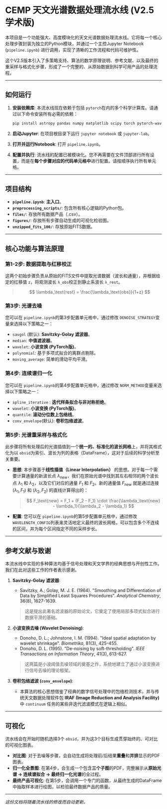 # CEMP 天文光谱数据处理流水线 (V2.5 学术版)

本项目是一个功能强大、高度模块化的天文光谱数据处理流水线。它将每一个核心处理步骤封装为独立的Python模块，并通过一个主控Jupyter Notebook (`pipeline.ipynb`) 进行调用，实现了清晰的工作流程和代码可维护性。

这个V2.5版本引入了多策略支持、算法的数学原理说明、参考文献、以及最终的重采样与格式化步骤，形成了一个完整的、从原始数据到科学可用产品的处理流程。

---

## 如何运行

1. **安装依赖库**: 本流水线现在依赖于包括 `pytorch`在内的多个科学计算库。请通过以下命令安装所有必需的依赖：

   ```bash
   pip install astropy pandas numpy matplotlib scipy torch pytorch-wavelets
   ```
2. **启动Jupyter**: 在项目根目录下运行 `jupyter notebook` 或 `jupyter-lab`。
3. **打开并运行Notebook**: 打开 `pipeline.ipynb`。
4. **配置并执行**: 流水线的配置已被模块化。您不再需要在文件顶部进行所有设置，而是在**每个步骤对应的代码单元格中**进行配置。请按顺序执行所有单元格。

---

## 项目结构

- **`pipeline.ipynb`**: **主入口**。
- **`preprocessing_scripts/`**: 包含所有核心逻辑的Python包。
- **`files/`**: 存放所有数据产品（.csv）。
- **`figures/`**: 存放所有步骤自动生成的可视化检验图。
- **`unzipped_fits_100/`**: 存放原始FITS数据。

---

## 核心功能与算法原理

### 第1-2步: 数据提取与红移校正

这两个初始步骤负责从原始的FITS文件中提取光谱数据（波长和通量），并根据给定的红移值 `z`，将观测波长 `λ_obs`校正到静止系波长 `λ_rest`。

> $$
> \lambda_\text{rest} = \frac{\lambda_\text{obs}}{1+z}
> $$

### 第3步: 光谱去噪

您可以在 `pipeline.ipynb`的第3步配置单元格中，通过修改 `DENOISE_STRATEGY`变量来选择以下策略之一：

- `savgol` (默认): **Savitzky-Golay 滤波器**。
- `median`: **中值滤波器**。
- `wavelet`: **小波变换 (PyTorch版)**。
- `polynomial`: 基于多项式拟合的离群点剔除。
- `moving_average`: 简单的滑动平均平滑。

### 第4步: 连续谱归一化

您可以在 `pipeline.ipynb`的第4步配置单元格中，通过修改 `NORM_METHOD`变量来选择以下策略之一：

- `spline_iterative` : **迭代样条拟合与非对称拒绝**。
- `wavelet`: **小波变换 (PyTorch版)**。
- `quantile`: **滚动分位数上包络线**。
- `conv_envelope`(默认): **卷积包络滤波**。

### 第5步: 光谱重采样与格式化

此步骤将所有处理后的光谱插值到一个**统一的、标准化的波长网格**上，并将其格式化为以 `obsid`为索引、波长为列的表格（DataFrame），这对于后续的科学分析至关重要。

- **思想**: 本步骤基于**线性插值（Linear Interpolation）** 的思想。对于每一个需要计算通量的新波长点 $\lambda_\text{new}$，我们在原始光谱中找到其左右相邻的两个波长点 $\lambda_1$ 和 $\lambda_2$，以及它们对应的通量 $F_1$ 和 $F_2$。新的通量值 $F_\text{new}$ 就是通过连接 $(\lambda_1, F_1)$ 和 $(\lambda_2, F_2)$ 的直线计算得出的：

  > $$
  > F_\text{new} = F_1 + (F_2 - F_1) \cdot \frac{\lambda_\text{new} - \lambda_1}{\lambda_2 - \lambda_1}
  > $$
  >
- **配置**: 您可以在 `pipeline.ipynb`的第5步配置单元格中，通过修改 `WAVELENGTH_CONFIG`列表来灵活地定义最终的波长网格，可以包含多个不连续的区间，并为每个区间指定不同的采样步长。

---

## 参考文献与致谢

本流水线中实现的多种算法均基于信号处理和天文学界的经典思想与开创性工作。我们在此对这些工作的作者表示感谢。

1. **Savitzky-Golay 滤波器**:

   - Savitzky, A.; Golay, M. J. E. (1964). "Smoothing and Differentiation of Data by Simplified Least Squares Procedures". *Analytical Chemistry*, 36(8), 1627-1639.

   > 这是提出此著名滤波器的原始论文，它奠定了使用局部多项式拟合进行数据平滑的基础。
   >
2. **小波变换去噪 (Wavelet Denoising)**:

   - Donoho, D. L.; Johnstone, I. M. (1994). "Ideal spatial adaptation by wavelet shrinkage". *Biometrika*, 81(3), 425-455.
   - Donoho, D. L. (1995). "De-noising by soft-thresholding". *IEEE Transactions on Information Theory*, 41(3), 613-627.

   > 这两篇是小波阈值去噪领域的奠基之作，系统地建立了通过小波变换进行信号去噪的理论框架。
   >
3. **卷积包络滤波 (`conv_envelope`)**:

   - 本算法的核心思想借鉴了经典的数字信号处理中的包络检测技术，并与传统天文数据处理软件包 **IRAF (Image Reduction and Analysis Facility)** 中 `continuum` 任务的某些非迭代滤波模式在逻辑上相似。

---

## 可视化

流水线会在开始时随机选择3个 `obsid`，并为这3个目标生成贯穿始终的、可对比的可视化图表。

- **对比图**: 对于去噪等步骤，会自动生成将处理前/后结果**重叠**和**并排**显示的PDF图表。
- **归一化全景图**: 在第4步，会生成一个包含**三个子图**的PDF，完整展示从**原始光谱 -> 连续谱拟合 -> 最终归一化光谱**的全过程。
- **最终产品可视化**: 在第5步，会调用一个专门的函数，从最终生成的DataFrame中抽取样本进行绘图，以检验最终数据产品的质量。

---

*这份文档将随着流水线的修改而自动更新。*
